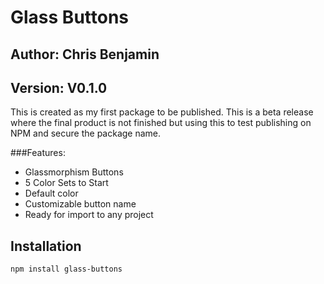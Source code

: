 # Glass Buttons

## Author: **Chris Benjamin**

## Version: **V0.1.0**

This is created as my first package to be published. This is a beta release where the final product is not finished but using this to test publishing on NPM and secure the package name. 

###Features: 
- Glassmorphism Buttons
- 5 Color Sets to Start
- Default color
- Customizable button name
- Ready for import to any project


## Installation
``` npm install glass-buttons ```

